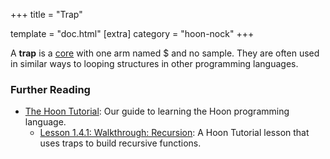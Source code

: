+++
title = "Trap"

template = "doc.html"
[extra]
category = "hoon-nock"
+++

A **trap** is a [core](../core) with one arm named $ and no sample. They are often used in similar ways to looping structures in other programming languages.

### Further Reading

- [The Hoon Tutorial](@/docs/tutorials/hoon/_index.md): Our guide to learning the Hoon programming language.
  - [Lesson 1.4.1: Walkthrough: Recursion](@/docs/tutorials/hoon/recursion.md): A Hoon Tutorial lesson that uses traps to build recursive functions.
